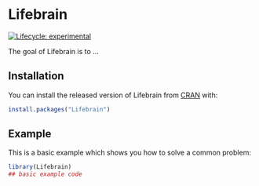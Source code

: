
<!-- README.md is generated from README.Rmd. Please edit that file -->

# Lifebrain

<!-- badges: start -->

[![Lifecycle:
experimental](https://img.shields.io/badge/lifecycle-experimental-orange.svg)](https://www.tidyverse.org/lifecycle/#experimental)
<!-- badges: end -->

The goal of Lifebrain is to …

## Installation

You can install the released version of Lifebrain from
[CRAN](https://CRAN.R-project.org) with:

``` r
install.packages("Lifebrain")
```

## Example

This is a basic example which shows you how to solve a common problem:

``` r
library(Lifebrain)
## basic example code
```
